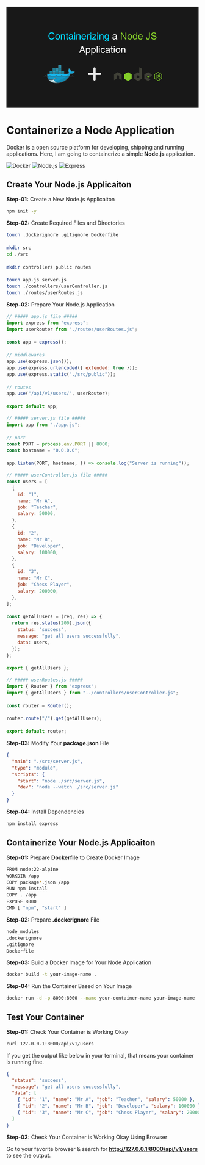 ![Containerizing a node application](src/public/docker.png)

# Containerize a Node Application

Docker is a open source platform for developing, shipping and running applications. Here, I am going to containerize a simple **Node.js** application.

![Docker](https://img.shields.io/badge/Docker-blue?logo=docker&logoColor=white)
![Node.js](https://img.shields.io/badge/Node.js-339933?logo=nodedotjs&logoColor=white)
![Express](https://img.shields.io/badge/Express-000000?logo=express&logoColor=white)

## Create Your Node.js Applicaiton

**Step-01:** Create a New Node.js Applicaiton

```bash
npm init -y
```

**Step-02:** Create Required Files and Directories

```bash
touch .dockerignore .gitignore Dockerfile

mkdir src
cd ./src

mkdir controllers public routes

touch app.js server.js
touch ./controllers/userController.js
touch ./routes/userRoutes.js
```

**Step-02:** Prepare Your Node.js Application

```javascript
// ##### app.js file #####
import express from "express";
import userRouter from "./routes/userRoutes.js";

const app = express();

// middlewares
app.use(express.json());
app.use(express.urlencoded({ extended: true }));
app.use(express.static("./src/public"));

// routes
app.use("/api/v1/users/", userRouter);

export default app;
```

```javascript
// ##### server.js file #####
import app from "./app.js";

// port
const PORT = process.env.PORT || 8000;
const hostname = "0.0.0.0";

app.listen(PORT, hostname, () => console.log("Server is running"));
```

```javascript
// ##### userController.js file #####
const users = [
  {
    id: "1",
    name: "Mr A",
    job: "Teacher",
    salary: 50000,
  },
  {
    id: "2",
    name: "Mr B",
    job: "Developer",
    salary: 100000,
  },
  {
    id: "3",
    name: "Mr C",
    job: "Chess Player",
    salary: 200000,
  },
];

const getAllUsers = (req, res) => {
  return res.status(200).json({
    status: "success",
    message: "get all users successfully",
    data: users,
  });
};

export { getAllUsers };
```

```javascript
// ##### userRoutes.js #####
import { Router } from "express";
import { getAllUsers } from "../controllers/userController.js";

const router = Router();

router.route("/").get(getAllUsers);

export default router;
```

**Step-03:** Modify Your **package.json** File

```json
{
  "main": "./src/server.js",
  "type": "module",
  "scripts": {
    "start": "node ./src/server.js",
    "dev": "node --watch ./src/server.js"
  }
}
```

**Step-04:** Install Dependencies

```bash
npm install express
```

## Containerize Your Node.js Applicaiton

**Step-01:** Prepare **Dockerfile** to Create Docker Image

```bash
FROM node:22-alpine
WORKDIR /app
COPY package*.json /app
RUN npm install
COPY . /app
EXPOSE 8000
CMD [ "npm", "start" ]
```

**Step-02:** Prepare **.dockerignore** File

```bash
node_modules
.dockerignore
.gitignore
Dockerfile
```

**Step-03:** Build a Docker Image for Your Node Application

```bash
docker build -t your-image-name .
```

**Step-04:** Run the Container Based on Your Image

```bash
docker run -d -p 8000:8000 --name your-container-name your-image-name
```

## Test Your Container

**Step-01:** Check Your Container is Working Okay

```bash
curl 127.0.0.1:8000/api/v1/users
```

If you get the output like below in your terminal, that means your container is running fine.

```json
{
  "status": "success",
  "message": "get all users successfully",
  "data": [
    { "id": "1", "name": "Mr A", "job": "Teacher", "salary": 50000 },
    { "id": "2", "name": "Mr B", "job": "Developer", "salary": 100000 },
    { "id": "3", "name": "Mr C", "job": "Chess Player", "salary": 200000 }
  ]
}
```

**Step-02:** Check Your Container is Working Okay Using Browser

Go to your favorite browser & search for **http://127.0.0.1:8000/api/v1/users** to see the output.
